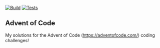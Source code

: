 [![Build](https://github.com/gregorhcs/radish.buildtool/actions/workflows/build.yml/badge.svg)](https://github.com/gregorhcs/advent-of-code/actions/workflows/build.yml)
[![Tests](https://github.com/gregorhcs/radish.buildtool/actions/workflows/tests.yml/badge.svg)](https://github.com/gregorhcs/advent-of-code/actions/workflows/tests.yml)

## Advent of Code

My solutions for the Advent of Code (https://adventofcode.com/) coding challenges!
